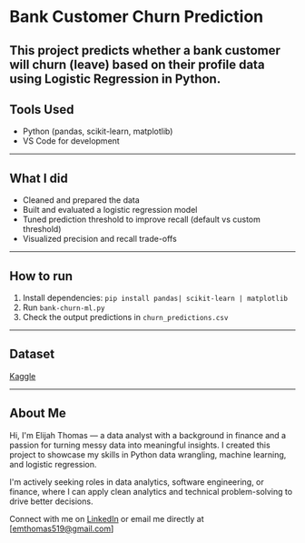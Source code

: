 # Bank Customer Churn Prediction

This project predicts whether a bank customer will churn (leave) based on their profile data using Logistic Regression in Python.
---

## Tools Used
- Python (pandas, scikit-learn, matplotlib)
- VS Code for development

---

## What I did
- Cleaned and prepared the data
- Built and evaluated a logistic regression model
- Tuned prediction threshold to improve recall (default vs custom threshold)
- Visualized precision and recall trade-offs

---

## How to run
1. Install dependencies: `pip install pandas| scikit-learn | matplotlib`
2. Run `bank-churn-ml.py`
3. Check the output predictions in `churn_predictions.csv`

---

## Dataset
[Kaggle](https://www.kaggle.com/datasets/gauravtopre/bank-customer-churn-dataset?resource=download)

---

## About Me

Hi, I'm Elijah Thomas — a data analyst with a background in finance and a passion for turning messy data into meaningful insights. I created this project to showcase my skills in Python data wrangling, machine learning, and logistic regression. 

I'm actively seeking roles in data analytics, software engineering, or finance, where I can apply clean analytics and technical problem-solving to drive better decisions.

Connect with me on [LinkedIn](https://www.linkedin.com/in/elijahmthomas) or email me directly at [emthomas519@gmail.com]
